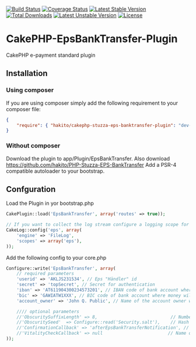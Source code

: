 [![Build Status](https://travis-ci.com/hakito/CakePHP-EpsBankTransfer-Plugin.svg?branch=master)](https://travis-ci.com/hakito/CakePHP-EpsBankTransfer-Plugin)
[![Coverage Status](https://coveralls.io/repos/hakito/CakePHP-EpsBankTransfer-Plugin/badge.png?branch=master)](https://coveralls.io/r/hakito/CakePHP-EpsBankTransfer-Plugin?branch=master)
[![Latest Stable Version](https://poser.pugx.org/hakito/cakephp-stuzza-eps-banktransfer-plugin/v/stable.svg)](https://packagist.org/packages/hakito/cakephp-stuzza-eps-banktransfer-plugin) [![Total Downloads](https://poser.pugx.org/hakito/cakephp-stuzza-eps-banktransfer-plugin/downloads.svg)](https://packagist.org/packages/hakito/cakephp-stuzza-eps-banktransfer-plugin) [![Latest Unstable Version](https://poser.pugx.org/hakito/cakephp-stuzza-eps-banktransfer-plugin/v/unstable.svg)](https://packagist.org/packages/hakito/cakephp-stuzza-eps-banktransfer-plugin) [![License](https://poser.pugx.org/hakito/cakephp-stuzza-eps-banktransfer-plugin/license.svg)](https://packagist.org/packages/hakito/cakephp-stuzza-eps-banktransfer-plugin)

CakePHP-EpsBankTransfer-Plugin
==============================

CakePHP e-payment standard plugin

Installation
------------

### Using composer

If you are using composer simply add the following requirement to your composer file:

```json
{
    "require": { "hakito/cakephp-stuzza-eps-banktransfer-plugin": "dev-master" }
}
```

### Without composer

Download the plugin to app/Plugin/EpsBankTransfer. Also download https://github.com/hakito/PHP-Stuzza-EPS-BankTransfer
Add a PSR-4 compatible autoloader to your bootstrap.

Confguration
------------

Load the Plugin in yor bootstrap.php

```php
CakePlugin::load('EpsBankTransfer', array('routes' => true));

// If you want to collect the log stream configure a logging scope for 'eps':
CakeLog::config('eps', array(
	'engine' => 'FileLog',
	'scopes' => array('eps'),
));
```

Add the following config to your core.php

```php
Configure::write('EpsBankTransfer', array(
    // required parameters
    'userid' => 'AKLJS231534', // Eps "Händler" id
    'secret' => 'topSecret', // Secret for authentication
    'iban' => 'AT611904300234573201', // IBAN code of bank account where money will be sent to
    'bic' => 'GAWIATW1XXX', // BIC code of bank account where money will be sent to
    'account_owner' => 'John Q. Public', // Name of the account owner where money will be sent to

    //// optional parameters
    //'ObscuritySuffixLength' => 8,                            // Number of hash chars appended to remittance identifier
    //'ObscuritySeed'  => Configure::read('Security.salt'),    // Hash seed or suffix of remittance identifier
    //'ConfirmationCallback' => 'afterEpsBankTransferNotification', // Name of callback function to be called in app controller when confirmation url is called with bankconfirmation details
    //'VitalityCheckCallback' => null                         // Name of callback function to be called when confirmation url is called with vitalitycheck details
));
```
